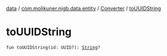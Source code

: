 [data](../../index.md) / [com.molikuner.nigb.data.entity](../index.md) / [Converter](index.md) / [toUUIDString](./to-u-u-i-d-string.md)

# toUUIDString

`fun toUUIDString(id: UUID?): `[`String`](https://kotlinlang.org/api/latest/jvm/stdlib/kotlin/-string/index.html)`?`
